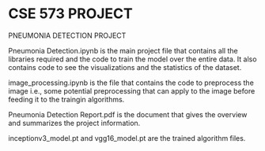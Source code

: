 # CSE 573 PROJECT
PNEUMONIA DETECTION PROJECT

Pneumonia Detection.ipynb is the main project file that contains all the libraries required and the code to train the model over the entire data.
It also contains code to see the visualizations and the statistics of the dataset.

image_processing.ipynb is the file that contains the code to preprocess the image i.e., some potential preprocessing that can apply to the image before feeding it to the traingin algorithms.

Pneumonia Detection Report.pdf is the document that gives the overview and summarizes the project information.

inceptionv3_model.pt and vgg16_model.pt are the trained algorithm files.